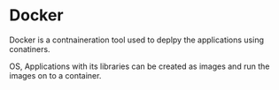 # Docker 
Docker is a contnaineration tool used to deplpy the applications using conatiners.

OS, Applications with its libraries can be created as images and run the images on to a container.
